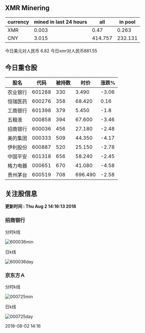 ## XMR Minering

|currency|mined in last 24 hours|all|in pool|
|---|---|---|---|
|XMR|0.003|0.47|0.263|
|CNY|3.015|414.757|232.131|

今日美元对人民币 6.82	今日xmr对人民币881.55


## 今日重仓股 

|股名|代码|被持数|时价|涨跌%|
|---|---|---|---|---|
|农业银行|601288|330|3.490|-3.06|
|恒瑞医药|600276|358|68.420|0.16|
|工商银行|601398|379|5.450|-1.8|
|五粮液|000858|394|67.600|-3.46|
|招商银行|600036|456|27.180|-2.48|
|美的集团|000333|509|44.350|-4.17|
|伊利股份|600887|520|25.150|-2.78|
|中国平安|601318|656|58.240|-2.45|
|格力电器|000651|670|41.080|-4.58|
|贵州茅台|600519|708|696.490|-2.58|

## 关注股信息
**更新时间 : Thu Aug  2 14:16:13 2018**
### 招商银行 
分时k线

![600036min](http://image.sinajs.cn/newchart/min/n/sh600036.gif)

日k线

![600036day](http://image.sinajs.cn/newchart/daily/n/sh600036.gif)

### 京东方Ａ 
分时k线

![000725min](http://image.sinajs.cn/newchart/min/n/sz000725.gif)

日k线

![000725day](http://image.sinajs.cn/newchart/daily/n/sz000725.gif)

2018-08-02 14:16
